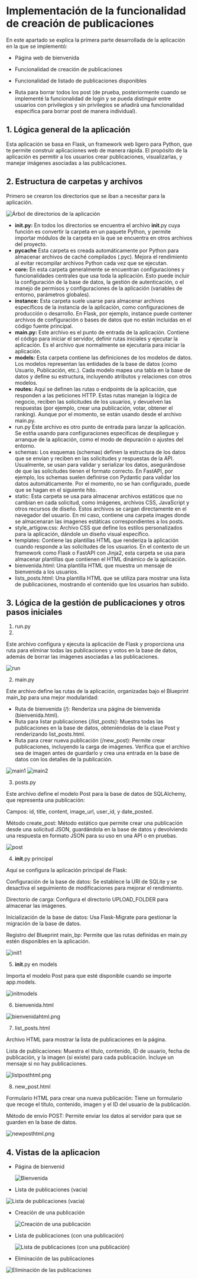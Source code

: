 # Implementación de la funcionalidad de creación de publicaciones

En este apartado se explica la primera parte desarrollada de la aplicación en la que se implementó:

- Página web de bienvenida

- Funcionalidad de creación de publicaciones

- Funcionalidad de listado de publicaciones disponibles

- Ruta para borrar todos los post (de prueba, posteriormente cuando se implementé la funcionalidad de login y se pueda distinguir entre usuarios con privilegios y sin privilegios se añadirá una funcionalidad especifica para borrar post de manera individual).

## 1. Lógica general de la aplicación

Esta aplicación se basa en Flask, un framework web ligero para Python, que te permite construir aplicaciones web de manera rápida. El propósito de la aplicación es permitir a los usuarios crear publicaciones, visualizarlas, y manejar imágenes asociadas a las publicaciones.

## 2. Estructura de carpetas y archivos

Primero se crearon los directorios que se iban a necesitar para la aplicación.

![Árbol de directorios de la aplicación](imagenes/tree1.png)

- **__init__.py:** En todos los directorios se encuentra el archivo __init__.py cuya función es convertir la carpeta en un paquete Python, y permite importar módulos de la carpeta en la que se encuentra en otros archivos del proyecto.
- **pycache** Esta carpeta es creada automáticamente por Python para almacenar archivos de caché compilados (.pyc). Mejora el rendimiento al evitar recompilar archivos Python cada vez que se ejecutan.
- **core:** En esta carpeta generalmente se encuentran configuraciones y funcionalidades centrales que usa toda la aplicación. Esto puede incluir la configuración de la base de datos, la gestión de autenticación, o el manejo de permisos y configuraciones de la aplicación (variables de entorno, parámetros globales).
- **instance:** Esta carpeta suele usarse para almacenar archivos específicos de la instancia de la aplicación, como configuraciones de producción o desarrollo. En Flask, por ejemplo, instance puede contener archivos de configuración o bases de datos que no están incluidas en el código fuente principal.
- **main.py:** Este archivo es el punto de entrada de la aplicación. Contiene el código para iniciar el servidor, definir rutas iniciales y ejecutar la aplicación. Es el archivo que normalmente se ejecutaría para iniciar la aplicación.
- **models:** Esta carpeta contiene las definiciones de los modelos de datos. Los modelos representan las entidades de la base de datos (como Usuario, Publicación, etc.). Cada modelo mapea una tabla en la base de datos y define su estructura, incluyendo atributos y relaciones con otros modelos.
- **routes:** Aquí se definen las rutas o endpoints de la aplicación, que responden a las peticiones HTTP. Estas rutas manejan la lógica de negocio, reciben las solicitudes de los usuarios, y devuelven las respuestas (por ejemplo, crear una publicación, votar, obtener el ranking). Aunque por el momento, se están usando desde el archivo main.py.
- run.py Este archivo es otro punto de entrada para lanzar la aplicación. Se estña usando para configuraciones específicas de despliegue y arranque de la aplicación, como el modo de depuración o ajustes del entorno.
- schemas: Los esquemas (schemas) definen la estructura de los datos que se envían y reciben en las solicitudes y respuestas de la API. Usualmente, se usan para validar y serializar los datos, asegurándose de que las solicitudes tienen el formato correcto. En FastAPI, por ejemplo, los schemas suelen definirse con Pydantic para validar los datos automáticamente. Por el momento, no se han configurado, puede que se hagan en el siguiente hito.
- static: Esta carpeta se usa para almacenar archivos estáticos que no cambian en cada solicitud, como imágenes, archivos CSS, JavaScript y otros recursos de diseño. Estos archivos se cargan directamente en el navegador del usuario. En mi caso, contiene una carpeta images donde se almacenaran las imagenes estáticas correspondientes a los posts.
- style_artigow.css: Archivo CSS que define los estilos personalizados para la aplicación, dándole un diseño visual específico.
- templates: Contiene las plantillas HTML que renderiza la aplicación cuando responde a las solicitudes de los usuarios. En el contexto de un framework como Flask o FastAPI con Jinja2, esta carpeta se usa para almacenar plantillas que contienen el HTML dinámico de la aplicación.
- bienvenida.html: Una plantilla HTML que muestra un mensaje de bienvenida a los usuarios.
- lists_posts.html: Una plantilla HTML que se utiliza para mostrar una lista de publicaciones, mostrando el contenido que los usuarios han subido.

## 3. Lógica de la gestión de publicaciones y otros pasos iniciales
1. run.py
2. 
Este archivo configura y ejecuta la aplicación de Flask y proporciona una ruta para eliminar todas las publicaciones y votos en la base de datos, además de borrar las imágenes asociadas a las publicaciones. 

![run](imagenes/run.png)

2. main.py

Este archivo define las rutas de la aplicación, organizadas bajo el Blueprint main_bp para una mejor modularidad:

- Ruta de bienvenida (/): Renderiza una página de bienvenida (bienvenida.html).
- Ruta para listar publicaciones (/list_posts): Muestra todas las publicaciones en la base de datos, obteniéndolas de la clase Post y renderizando list_posts.html.
- Ruta para crear nueva publicación (/new_post): Permite crear publicaciones, incluyendo la carga de imágenes. Verifica que el archivo sea de imagen antes de guardarlo y crea una entrada en la base de datos con los detalles de la publicación.

![main1](imagenes/main1.png)
![main2](imagenes/main2.png)

3. posts.py

Este archivo define el modelo Post para la base de datos de SQLAlchemy, que representa una publicación:

Campos: id, title, content, image_url, user_id, y date_posted.

Método create_post: Método estático que permite crear una publicación desde una solicitud JSON, guardándola en la base de datos y devolviendo una respuesta en formato JSON para su uso en una API o en pruebas.

![post](imagenes/post.png)

4. __init__.py principal

Aquí se configura la aplicación principal de Flask:

Configuración de la base de datos: Se establece la URI de SQLite y se desactiva el seguimiento de modificaciones para mejorar el rendimiento.

Directorio de carga: Configura el directorio UPLOAD_FOLDER para almacenar las imágenes.

Inicialización de la base de datos: Usa Flask-Migrate para gestionar la migración de la base de datos.

Registro del Blueprint main_bp: Permite que las rutas definidas en main.py estén disponibles en la aplicación.

![init1](imagenes/init1.png)

5. __init__.py en models
   
Importa el modelo Post para que esté disponible cuando se importe app.models.

![initmodels](imagenes/initmodels.png)

6. bienvenida.html
   
![bienvenidahtml.png](imagenes/bienvenidahtml.png)

7. list_posts.html

Archivo HTML para mostrar la lista de publicaciones en la página.

Lista de publicaciones: Muestra el título, contenido, ID de usuario, fecha de publicación, y la imagen (si existe) para cada publicación. Incluye un mensaje si no hay publicaciones.

![listposthtml.png](imagenes/listposthtml.png)

8. new_post.html

Formulario HTML para crear una nueva publicación: Tiene un formulario que recoge el título, contenido, imagen y el ID del usuario de la publicación.

Método de envío POST: Permite enviar los datos al servidor para que se guarden en la base de datos.

![newposthtml.png](imagenes/newposthtml.png)

## 4. Vistas de la aplicacion

- Página de bienvenid
  
  ![Bienvenida](imagenes/bienvenida.png)
  
- Lista de publicaciones (vacia)
  
 ![ Lista de publicaciones (vacia)](imagenes/list_post.png)  

- Creación de una publicación
  
  ![Creación de una publicación](imagenes/createpost.png)

- Lista de publicaciones (con una publicación)
  
  ![Lista de publicaciones (con una publicación)](imagenes/listpost2.png)
  
- Eliminación de las publicaciones
  
 ![Eliminación de las publicaciones](imagenes/borrado.png)

